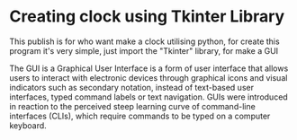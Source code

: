 # Creating clock using Tkinter Library

This publish is for who want make a clock utilising python, for create this program it's very simple, just import the "Tkinter" library, for make a GUI

The GUI is a Graphical User Interface is a form of user interface that allows users to interact with electronic devices through graphical icons and visual indicators such as secondary notation, instead of text-based user interfaces, typed command labels or text navigation. GUIs were introduced in reaction to the perceived steep learning curve of command-line interfaces (CLIs), which require commands to be typed on a computer keyboard.


